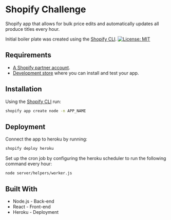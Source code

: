 # Shopify Challenge

Shopify app that allows for bulk price edits and automatically updates all produce titles every hour.

Initial boiler plate was created using the [Shopify CLI](https://shopify.dev/apps/tools/cli).
[![License: MIT](https://img.shields.io/badge/License-MIT-green.svg)](LICENSE.md)

## Requirements

- [A Shopify partner account](https://partners.shopify.com/signup).
- [Development store](https://help.shopify.com/en/partners/dashboard/development-stores#create-a-development-store) where you can install and test your app.

## Installation

Using the [Shopify CLI](https://github.com/Shopify/shopify-cli) run:

```sh
shopify app create node -n APP_NAME
```

## Deployment

Connect the app to heroku by running:
```sh
shopify deploy heroku
```
Set up the cron job by configuring the heroku scheduler to run the following command every hour:
```
node server/helpers/worker.js
```

## Built With
- Node.js - Back-end
- React - Front-end
- Heroku - Deployment
